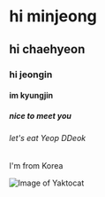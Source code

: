 # hi minjeong
##  hi chaehyeon
### hi jeongin
#### im kyungjin
##### nice to meet you
###### let's eat Yeop DDeok
I'm from Korea

![Image of Yaktocat](https://octodex.github.com/images/yaktocat.png)
